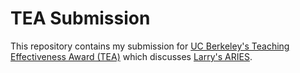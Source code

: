 # TEA Submission
This repository contains my submission for [UC Berkeley's Teaching
Effectiveness Award (TEA)][tea_site] which discusses [Larry's
ARIES][larrys_aries].

[tea_site]: http://gsi.berkeley.edu/programs-services/award-programs/teaching-effectiveness/tea-app-guidelines/
[larrys_aries]: https://mwhittaker.github.io/aries/
